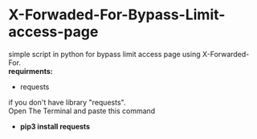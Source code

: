# X-Forwaded-For-Bypass-Limit-access-page
simple script in python for bypass limit access page using X-Forwarded-For.
<br>
<strong>requirments:</strong>
<ul>
  <li>requests</li>
</ul>
if you don't have library "requests". 
<br>
Open The Terminal and paste this command
<ul>
  <li><strong>pip3 install requests</strong></li>
  
</ul>

